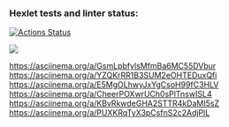 ### Hexlet tests and linter status:
[![Actions Status](https://github.com/anasasiia/java-project-lvl1/workflows/hexlet-check/badge.svg)](https://github.com/anasasiia/java-project-lvl1/actions)

<a href="https://codeclimate.com/github/anasasiia/java-project-lvl1/maintainability"><img src="https://api.codeclimate.com/v1/badges/9a49e4a4c21b202b615a/maintainability"/></a>




https://asciinema.org/a/GsmLpbfylsMfmBa6MC55DVbur
https://asciinema.org/a/YZQKrRR1B3SUM2eOHTEDuxQfi
https://asciinema.org/a/E5MgOLhwyJxYgCsoH99fC3HLV
https://asciinema.org/a/CheerPOXwrUCh0sPlTnswISL4
https://asciinema.org/a/KBvRkwdeGHA2STTR4kDaMI5sZ
https://asciinema.org/a/PUXKRqTyX3pCsfnS2c2AdjPlL
